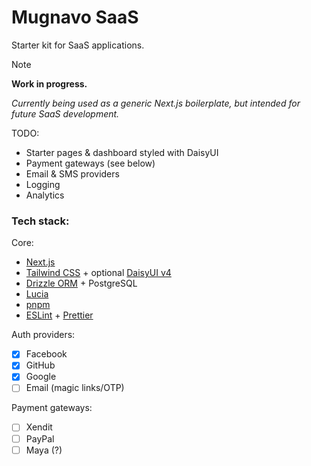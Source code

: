 # Mugnavo SaaS

Starter kit for SaaS applications.

> [!NOTE]  
> **Work in progress.**
>
> _Currently being used as a generic Next.js boilerplate, but intended for future SaaS development._
>
> TODO:
>
> - Starter pages & dashboard styled with DaisyUI
> - Payment gateways (see below)
> - Email & SMS providers
> - Logging
> - Analytics

### Tech stack:

Core:

- [Next.js](https://nextjs.org/)
- [Tailwind CSS](https://tailwindcss.com/) + optional [DaisyUI v4](https://daisyui.com/components/)
- [Drizzle ORM](https://orm.drizzle.team/) + PostgreSQL
- [Lucia](https://lucia-auth.com/)
- [pnpm](https://pnpm.io/)
- [ESLint](https://eslint.org/) + [Prettier](https://prettier.io/)

Auth providers:

- [x] Facebook
- [x] GitHub
- [x] Google
- [ ] Email (magic links/OTP)

Payment gateways:

- [ ] Xendit
- [ ] PayPal
- [ ] Maya (?)

